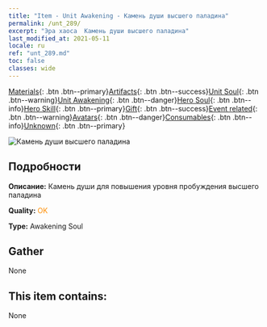 ```yaml
---
title: "Item - Unit Awakening - Камень души высшего паладина"
permalink: /unt_289/
excerpt: "Эра хаоса  Камень души высшего паладина"
last_modified_at: 2021-05-11
locale: ru
ref: "unt_289.md"
toc: false
classes: wide
---
```

 [Materials](/ItemsRU/){: .btn .btn--primary}[Artifacts](/ItemsRU/Artifacts/){: .btn .btn--success}[Unit Soul](/ItemsRU/UnitSoul/){: .btn .btn--warning}[Unit Awakening](/ItemsRU/UnitAwakening/){: .btn .btn--danger}[Hero Soul](/ItemsRU/HeroSoul/){: .btn .btn--info}[Hero Skill](/ItemsRU/HeroSkill/){: .btn .btn--primary}[Gift](/ItemsRU/Gift/){: .btn .btn--success}[Event related](/ItemsRU/Events/){: .btn .btn--warning}[Avatars](/ItemsRU/Avatars/){: .btn .btn--danger}[Consumables](/ItemsRU/Consumables/){: .btn .btn--info}[Unknown](/ItemsRU/Unknown/){: .btn .btn--primary}

 ![Камень души высшего паладина](/images/u/tia_shengqishi.jpg)

## Подробности
 **Описание:** Камень души для повышения уровня пробуждения высшего паладина

 **Quality:** <span style="color: #FF8C00">OK</span>

 **Type:** Awakening Soul

## Gather

  None

## This item contains:

  None

